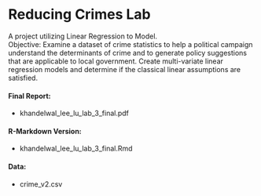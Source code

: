# Reducing Crimes Lab
A project utilizing Linear Regression to Model.  
Objective: Examine a dataset of crime statistics to help a political campaign understand the determinants of crime and to generate policy suggestions that are applicable to local government. Create multi-variate linear regression models and determine if the classical linear assumptions are satisfied.

#### Final Report: 
- khandelwal_lee_lu_lab_3_final.pdf

#### R-Markdown Version: 
- khandelwal_lee_lu_lab_3_final.Rmd

#### Data:
- crime_v2.csv
